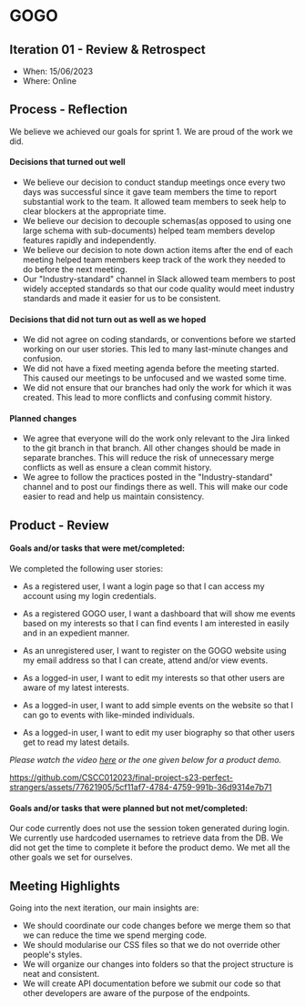 # GOGO

## Iteration 01 - Review & Retrospect

- When: 15/06/2023
- Where: Online

## Process - Reflection

We believe we achieved our goals for sprint 1. We are proud of the work we did.

#### Decisions that turned out well

- We believe our decision to conduct standup meetings once every two days was successful since it gave team members the time to report substantial work to the team. It allowed team members to seek help to clear blockers at the appropriate time.
- We believe our decision to decouple schemas(as opposed to using one large schema with sub-documents) helped team members develop features rapidly and independently.
- We believe our decision to note down action items after the end of each meeting helped team members keep track of the work they needed to do before the next meeting.
- Our "Industry-standard" channel in Slack allowed team members to post widely accepted standards so that our code quality would meet industry standards and made it easier for us to be consistent.

#### Decisions that did not turn out as well as we hoped

- We did not agree on coding standards, or conventions before we started working on our user stories. This led to many last-minute changes and confusion.
- We did not have a fixed meeting agenda before the meeting started. This caused our meetings to be unfocused and we wasted some time.
- We did not ensure that our branches had only the work for which it was created. This lead to more conflicts and confusing commit history.

#### Planned changes

- We agree that everyone will do the work only relevant to the Jira linked to the git branch in that branch. All other changes should be made in separate branches. This will reduce the risk of unnecessary merge conflicts as well as ensure a clean commit history.
- We agree to follow the practices posted in the "Industry-standard" channel and to post our findings there as well. This will make our code easier to read and help us maintain consistency.

## Product - Review

#### Goals and/or tasks that were met/completed:

We completed the following user stories:

- ​As a registered user, I want a login page so that I can access my account using my login credentials.

- As a registered GOGO user, I want a dashboard that will show me events based on my interests so that I can find events I am interested in easily and in an expedient manner.

- As an unregistered user, I want to register on the GOGO website using my email address so that I can create, attend and/or view events.

- As a logged-in user, I want to edit my interests so that other users are aware of my latest interests.

- As a logged-in user, I want to add simple events on the website so that I can go to events with like-minded individuals.

- As a logged-in user, I want to edit my user biography so that other users get to read my latest details.

_Please watch the video [here](https://youtu.be/MBSdqsC4KxA) or the one given below for a product demo._

https://github.com/CSCC012023/final-project-s23-perfect-strangers/assets/77621905/5cf11af7-4784-4759-991b-36d9314e7b71

#### Goals and/or tasks that were planned but not met/completed:

Our code currently does not use the session token generated during login. We currently use hardcoded usernames to retrieve data from the DB. We did not get the time to complete it before the product demo. We met all the other goals we set for ourselves.

## Meeting Highlights

Going into the next iteration, our main insights are:

- We should coordinate our code changes before we merge them so that we can reduce the time we spend merging code.
- We should modularise our CSS files so that we do not override other people's styles.
- We will organize our changes into folders so that the project structure is neat and consistent.
- We will create API documentation before we submit our code so that other developers are aware of the purpose of the endpoints.
